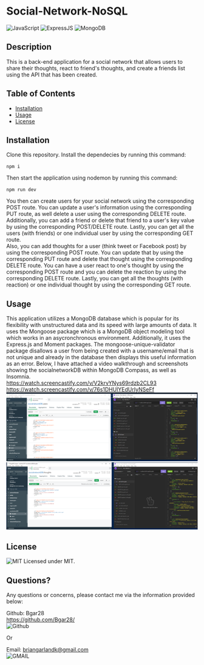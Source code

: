 # Social-Network-NoSQL
 ![JavaScript](https://img.shields.io/badge/JavaScript-323330?style=for-the-badge&logo=javascript&logoColor=F7DF1E)
 ![ExpressJS](https://img.shields.io/badge/Express.js-404D59?style=for-the-badge)
 ![MongoDB](https://img.shields.io/badge/MongoDB-4EA94B?style=for-the-badge&logo=mongodb&logoColor=white)
  
  ## Description 
  
  This is a back-end application for a social network that allows users to share their thoughts, react to friend's thoughts, and create a friends list using the API that has been created.  
  ## Table of Contents
  * [Installation](#installation)
  * [Usage](#usage)
  * [License](#license)
   
  ## Installation
Clone this repository. Install the dependecies by running this command:
```
npm i
```
    
Then start the application using nodemon by running this command:
```
npm run dev
```

You then can create users for your social network using the corresponding POST route. You can update a user's information using the corresponding PUT route, as well delete a user using the corresponding DELETE route. Additionally, you can add a friend or delete that friend to a user's key value by using the corresponding POST/DELETE route. Lastly, you can get all the users (with friends) or one individual user by using the corresponding GET route. <br>
Also, you can add thoughts for a user (think tweet or Facebook post) by using the corresponding POST route. You can update that by using the corresponding PUT route and delete that thought using the corresponding DELETE route. You can have a user react to one's thought by using the corresponding POST route and you can delete the reaction by using the corresponding DELETE route. Lastly, you can get all the thoughts (with reaction) or one individual thought by using the corresponding GET route.


  ## Usage

  This application utilizes a MongoDB database which is popular for its flexibility with unstructured data and its speed with large amounts of data. It uses the Mongoose package which is a MongoDB object modeling tool which works in an asycronchronous environment. Additionally, it uses the Express.js and Moment packages. The mongoose-unique-validator package disallows a user from being created with a username/email that is not unique and already in the database then displays this useful information as an error. Below, I have attached a video walkthrough and screenshots showing the socialnetworkDB within MongoDB Compass, as well as Insomnia.  <br>
  https://watch.screencastify.com/v/V2krvYNys69rdzb2CL93 <br>
  https://watch.screencastify.com/v/76s1DHUlYEdUrIyNSeFf <br>
  ![screenshot](https://github.com/Bgar28/Social-Network-NoSQL/blob/main/assets/users.png) <br>
  ![screenshot](https://github.com/Bgar28/Social-Network-NoSQL/blob/main/assets/thoughts.png)
 

  ## License
  ![MIT](https://img.shields.io/badge/License-MIT-yellow.svg) Licensed under MIT.

  

  ## Questions?

  Any questions or concerns, please contact me via the information provided below:

  Github: Bgar28 <br> https://github.com/Bgar28/ <br>
  ![Github](https://img.shields.io/badge/GitHub-100000?style=for-the-badge&logo=github&logoColor=white)

  Or

  Email: briangarlandk@gmail.com <br>
  ![GMAIL](https://img.shields.io/badge/Gmail-D14836?style=for-the-badge&logo=gmail&logoColor=white)